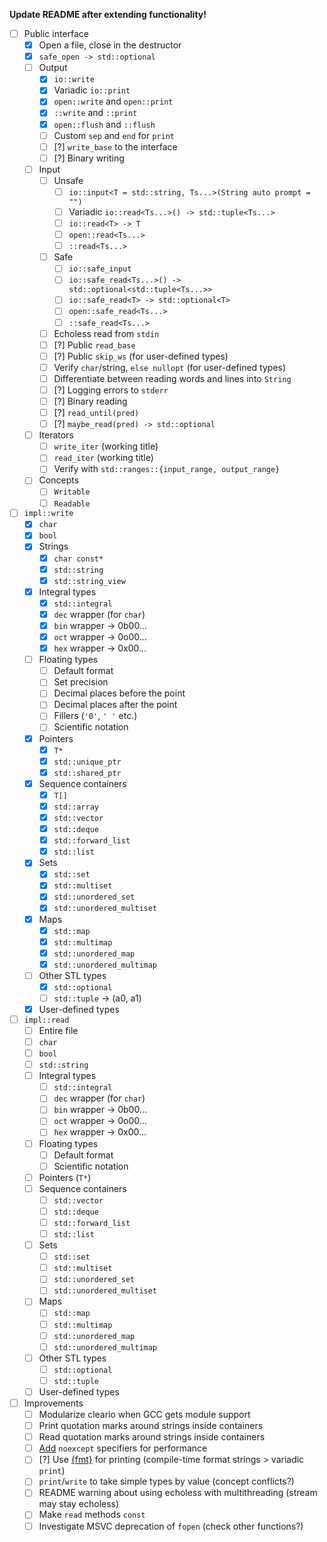 **Update README after extending functionality!**

* [ ] Public interface
	* [x] Open a file, close in the destructor
	* [x] `safe_open -> std::optional`
	* [ ] Output
		* [x] `io::write`
		* [x] Variadic `io::print`
		* [x] `open::write` and `open::print`
		* [x] `::write` and `::print`
		* [x] `open::flush` and `::flush`
		* [ ] Custom `sep` and `end` for `print`
		* [ ] [?] `write_base` to the interface
		* [ ] [?] Binary writing
	* [ ] Input
		* [ ] Unsafe
			* [ ] `io::input<T = std::string, Ts...>(String auto prompt = "")`
			* [ ] Variadic `io::read<Ts...>() -> std::tuple<Ts...>`
			* [ ] `io::read<T> -> T`
			* [ ] `open::read<Ts...>`
			* [ ] `::read<Ts...>`
		* [ ] Safe
			* [ ] `io::safe_input`
			* [ ] `io::safe_read<Ts...>() -> std::optional<std::tuple<Ts...>>`
			* [ ] `io::safe_read<T> -> std::optional<T>`
			* [ ] `open::safe_read<Ts...>`
			* [ ] `::safe_read<Ts...>`
		* [ ] Echoless read from `stdin`
		* [ ] [?] Public `read_base`
		* [ ] [?] Public `skip_ws` (for user-defined types)
		* [ ] Verify `char`/string, `else nullopt` (for user-defined types)
		* [ ] Differentiate between reading words and lines into `String`
		* [ ] [?] Logging errors to `stderr`
		* [ ] [?] Binary reading
		* [ ] [?] `read_until(pred)`
		* [ ] [?] `maybe_read(pred) -> std::optional`
	* [ ] Iterators
		* [ ] `write_iter` (working title)
		* [ ] `read_iter` (working title)
		* [ ] Verify with `std::ranges::{input_range, output_range}`
	* [ ] Concepts
		* [ ] `Writable`
		* [ ] `Readable`
* [ ] `impl::write`
	* [x] `char`
	* [x] `bool`
	* [x] Strings
		* [x] `char const*`
		* [x] `std::string`
		* [x] `std::string_view`
	* [x] Integral types
		* [x] `std::integral`
		* [x] `dec` wrapper (for `char`)
		* [x] `bin` wrapper -> 0b00...
		* [x] `oct` wrapper -> 0o00...
		* [x] `hex` wrapper -> 0x00...
	* [ ] Floating types
		* [ ] Default format
		* [ ] Set precision
		* [ ] Decimal places before the point
		* [ ] Decimal places after the point
		* [ ] Fillers (`'0'`, `' '` etc.)
		* [ ] Scientific notation
	* [x] Pointers
		* [x] `T*`
		* [x] `std::unique_ptr`
		* [x] `std::shared_ptr`
	* [x] Sequence containers
		* [x] `T[]`
		* [x] `std::array`
		* [x] `std::vector`
		* [x] `std::deque`
		* [x] `std::forward_list`
		* [x] `std::list`
	* [x] Sets
		* [x] `std::set`
		* [x] `std::multiset`
		* [x] `std::unordered_set`
		* [x] `std::unordered_multiset`
	* [x] Maps
		* [x] `std::map`
		* [x] `std::multimap`
		* [x] `std::unordered_map`
		* [x] `std::unordered_multimap`
	* [ ] Other STL types
		* [x] `std::optional`
		* [ ] `std::tuple` -> (a0, a1)
	* [x] User-defined types
* [ ] `impl::read`
	* [ ] Entire file
	* [ ] `char`
	* [ ] `bool`
	* [ ] `std::string`
	* [ ] Integral types
		* [ ] `std::integral`
		* [ ] `dec` wrapper (for `char`)
		* [ ] `bin` wrapper -> 0b00...
		* [ ] `oct` wrapper -> 0o00...
		* [ ] `hex` wrapper -> 0x00...
	* [ ] Floating types
		* [ ] Default format
		* [ ] Scientific notation
	* [ ] Pointers (`T*`)
	* [ ] Sequence containers
		* [ ] `std::vector`
		* [ ] `std::deque`
		* [ ] `std::forward_list`
		* [ ] `std::list`
	* [ ] Sets
		* [ ] `std::set`
		* [ ] `std::multiset`
		* [ ] `std::unordered_set`
		* [ ] `std::unordered_multiset`
	* [ ] Maps
		* [ ] `std::map`
		* [ ] `std::multimap`
		* [ ] `std::unordered_map`
		* [ ] `std::unordered_multimap`
	* [ ] Other STL types
		* [ ] `std::optional`
		* [ ] `std::tuple`
	* [ ] User-defined types
* [ ] Improvements
	* [ ] Modularize cleario when GCC gets module support
	* [ ] Print quotation marks around strings inside containers
	* [ ] Read quotation marks around strings inside containers
	* [ ] [Add](https://stackoverflow.com/questions/42832657/what-can-and-what-cant-throw-an-exception-in-c/42835627#42835627) `noexcept` specifiers for performance
	* [ ] [?] Use [{fmt}](https://github.com/fmtlib/fmt) for printing (compile-time format strings > variadic `print`)
	* [ ] `print`/`write` to take simple types by value (concept conflicts?)
	* [ ] README warning about using echoless with multithreading (stream may stay echoless)
	* [ ] Make `read` methods `const`
	* [ ] Investigate MSVC deprecation of `fopen` (check other functions?)

